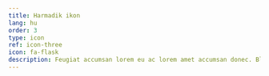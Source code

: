 ```yaml
---
title: Harmadik ikon
lang: hu
order: 3
type: icon
ref: icon-three
icon: fa-flask
description: Feugiat accumsan lorem eu ac lorem amet accumsan donec. Blandit orci porttitor.
---
```


